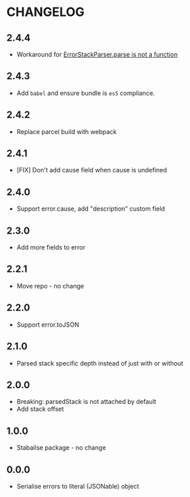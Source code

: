# CHANGELOG

## 2.4.4
- Workaround for [ErrorStackParser.parse is not a function](https://github.com/stacktracejs/error-stack-parser/issues/80)

## 2.4.3
- Add `babel` and ensure bundle is `es5` compliance.

## 2.4.2
- Replace parcel build with webpack

## 2.4.1
- [FIX] Don't add cause field when cause is undefined

## 2.4.0
- Support error.cause, add "description" custom field

## 2.3.0
- Add more fields to error

## 2.2.1
- Move repo - no change

## 2.2.0
- Support error.toJSON

## 2.1.0
- Parsed stack specific depth instead of just with or without

## 2.0.0
- Breaking: parsedStack is not attached by default
- Add stack offset

## 1.0.0
- Stabailse package - no change

## 0.0.0
- Serialise errors to literal (JSONable) object
